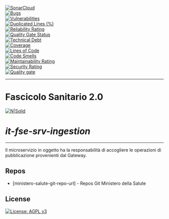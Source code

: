[![SonarCloud](https://sonarcloud.io/images/project_badges/sonarcloud-black.svg)](https://sonarcloud.io/summary/new_code?id=it.finanze.sanita.fse2%3Asrv-ingestion-ms)
<br/>
[![Bugs](https://sonarcloud.io/api/project_badges/measure?project=it.finanze.sanita.fse2%3Asrv-ingestion-ms&metric=bugs)](https://sonarcloud.io/summary/new_code?id=it.finanze.sanita.fse2%3Asrv-ingestion-ms)
<br/>
[![Vulnerabilities](https://sonarcloud.io/api/project_badges/measure?project=it.finanze.sanita.fse2%3Asrv-ingestion-ms&metric=vulnerabilities)](https://sonarcloud.io/summary/new_code?id=it.finanze.sanita.fse2%3Asrv-ingestion-ms)
<br/>
[![Duplicated Lines (%)](https://sonarcloud.io/api/project_badges/measure?project=it.finanze.sanita.fse2%3Asrv-ingestion-ms&metric=duplicated_lines_density)](https://sonarcloud.io/summary/new_code?id=it.finanze.sanita.fse2%3Asrv-ingestion-ms)
<br/>
[![Reliability Rating](https://sonarcloud.io/api/project_badges/measure?project=it.finanze.sanita.fse2%3Asrv-ingestion-ms&metric=reliability_rating)](https://sonarcloud.io/summary/new_code?id=it.finanze.sanita.fse2%3Asrv-ingestion-ms)
<br/>
[![Quality Gate Status](https://sonarcloud.io/api/project_badges/measure?project=it.finanze.sanita.fse2%3Asrv-ingestion-ms&metric=alert_status)](https://sonarcloud.io/summary/new_code?id=it.finanze.sanita.fse2%3Asrv-ingestion-ms)
<br/>
[![Technical Debt](https://sonarcloud.io/api/project_badges/measure?project=it.finanze.sanita.fse2%3Asrv-ingestion-ms&metric=sqale_index)](https://sonarcloud.io/summary/new_code?id=it.finanze.sanita.fse2%3Asrv-ingestion-ms)
<br/>
[![Coverage](https://sonarcloud.io/api/project_badges/measure?project=it.finanze.sanita.fse2%3Asrv-ingestion-ms&metric=coverage)](https://sonarcloud.io/summary/new_code?id=it.finanze.sanita.fse2%3Asrv-ingestion-ms)
<br/>
[![Lines of Code](https://sonarcloud.io/api/project_badges/measure?project=it.finanze.sanita.fse2%3Asrv-ingestion-ms&metric=ncloc)](https://sonarcloud.io/summary/new_code?id=it.finanze.sanita.fse2%3Asrv-ingestion-ms)
<br/>
[![Code Smells](https://sonarcloud.io/api/project_badges/measure?project=it.finanze.sanita.fse2%3Asrv-ingestion-ms&metric=code_smells)](https://sonarcloud.io/summary/new_code?id=it.finanze.sanita.fse2%3Asrv-ingestion-ms)
<br/>
[![Maintainability Rating](https://sonarcloud.io/api/project_badges/measure?project=it.finanze.sanita.fse2%3Asrv-ingestion-ms&metric=sqale_rating)](https://sonarcloud.io/summary/new_code?id=it.finanze.sanita.fse2%3Asrv-ingestion-ms)
<br/>
[![Security Rating](https://sonarcloud.io/api/project_badges/measure?project=it.finanze.sanita.fse2%3Asrv-ingestion-ms&metric=security_rating)](https://sonarcloud.io/summary/new_code?id=it.finanze.sanita.fse2%3Asrv-ingestion-ms)
<br/>
[![Quality gate](https://sonarcloud.io/api/project_badges/quality_gate?project=it.finanze.sanita.fse2%3Asrv-ingestion-ms)](https://sonarcloud.io/summary/new_code?id=it.finanze.sanita.fse2%3Asrv-ingestion-ms)
<br/>

---

# Fascicolo Sanitario 2.0
[![N|Solid](https://www.sogei.it/content/dam/sogei/loghi/Sogei_logo_304.svg)](https://www.sogei.it/it/sogei-homepage.html)

# _it-fse-srv-ingestion_


---

Il microservizio in oggetto ha la responsabilità di accogliere le operazioni di pubblicazione provenienti dal Gateway.

## Repos
- [ministero-salute-git-repo-url] - Repos Git Ministero della Salute

## License

[![License: AGPL v3](https://img.shields.io/badge/License-AGPL_v3-blue.svg)](https://www.gnu.org/licenses/agpl-3.0)